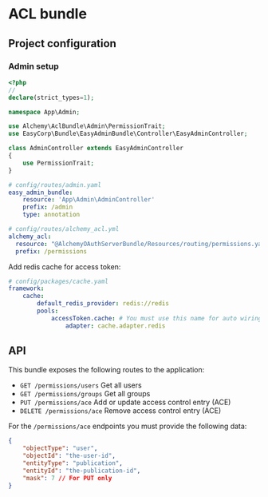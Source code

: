 # ACL bundle

## Project configuration

### Admin setup

```php
<?php
// 
declare(strict_types=1);

namespace App\Admin;

use Alchemy\AclBundle\Admin\PermissionTrait;
use EasyCorp\Bundle\EasyAdminBundle\Controller\EasyAdminController;

class AdminController extends EasyAdminController
{
    use PermissionTrait;
}
```

```yaml
# config/routes/admin.yaml
easy_admin_bundle:
    resource: 'App\Admin\AdminController'
    prefix: /admin
    type: annotation

```

```yaml
# config/routes/alchemy_acl.yml
alchemy_acl:
  resource: "@AlchemyOAuthServerBundle/Resources/routing/permissions.yaml"
  prefix: /permissions
```

Add redis cache for access token:
```yaml
# config/packages/cache.yaml
framework:
    cache:
        default_redis_provider: redis://redis
        pools:
            accessToken.cache: # You must use this name for auto wiring
                adapter: cache.adapter.redis
```

## API

This bundle exposes the following routes to the application:

- `GET /permissions/users` Get all users
- `GET /permissions/groups` Get all groups
- `PUT /permissions/ace` Add or update access control entry (ACE)
- `DELETE /permissions/ace` Remove access control entry (ACE)

For the `/permissions/ace` endpoints you must provide the following data:
```json
{
    "objectType": "user",
    "objectId": "the-user-id",
    "entityType": "publication",
    "entityId": "the-publication-id",
    "mask": 7 // For PUT only
}
```
